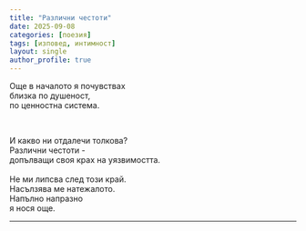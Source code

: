 ```yaml
---
title: "Различни честоти"
date: 2025-09-08
categories: [поезия]
tags: [изповед, интимност]
layout: single
author_profile: true
---
```


<div class="poem3">

Още в началото я почувствах<br/>
близка по душеност,<br/>
по ценностна система.<br/>

<br/>

И какво ни отдалечи толкова?<br/>
Различни честоти -<br/>
допълващи своя крах на уязвимостта.<br/>
<br/>
Не ми липсва след този край.<br/>
Насълзява ме натежалото.<br/>
Напълно напразно<br/>
я нося още.<br/>

<hr/>
</div>